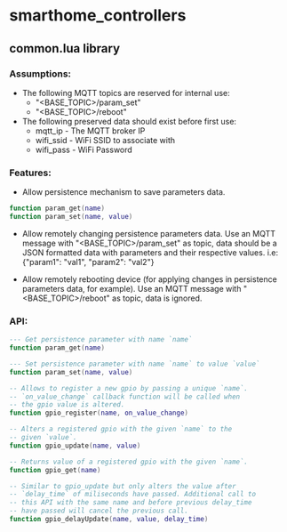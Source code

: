 # smarthome_controllers

## common.lua library
### Assumptions:
  * The following MQTT topics are reserved for internal use:
    * "<BASE_TOPIC>/param_set"
    * "<BASE_TOPIC>/reboot"
  * The following preserved data should exist before first use:
    * mqtt_ip - The MQTT broker IP
    * wifi_ssid - WiFi SSID to associate with
    * wifi_pass - WiFi Password

### Features:
  * Allow persistence mechanism to save parameters data.
  ```lua
  function param_get(name)
  function param_set(name, value)
  ```

  * Allow remotely changing persistence parameters data. Use an MQTT message with "<BASE_TOPIC>/param_set" as topic, data should be a JSON formatted data with parameters and their respective values. i.e: {"param1": "val1", "param2": "val2"}

  * Allow remotely rebooting device (for applying changes in persistence parameters data, for example).
  Use an MQTT message with "<BASE_TOPIC>/reboot" as topic, data is ignored.

### API:
  ```lua
  --- Get persistence parameter with name `name`
  function param_get(name)

  --- Set persistence parameter with name `name` to value `value`
  function param_set(name, value)

  -- Allows to register a new gpio by passing a unique `name`.
  -- `on_value_change` callback function will be called when
  -- the gpio value is altered.
  function gpio_register(name, on_value_change)

  -- Alters a registered gpio with the given `name` to the
  -- given `value`.
  function gpio_update(name, value)

  -- Returns value of a registered gpio with the given `name`.
  function gpio_get(name)

  -- Similar to gpio_update but only alters the value after
  -- `delay_time` of miliseconds have passed. Additional call to
  -- this API with the same name and before previous delay_time
  -- have passed will cancel the previous call.
  function gpio_delayUpdate(name, value, delay_time)
  ```